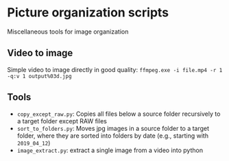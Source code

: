 # Picture organization scripts

Miscellaneous tools for image organization

## Video to image

Simple video to image directly in good quality:
`ffmpeg.exe -i file.mp4 -r 1 -q:v 1 output%03d.jpg`

## Tools

- `copy_except_raw.py`: Copies all files below a source folder recursively to a target folder except RAW files
- `sort_to_folders.py`: Moves jpg images in a source folder to a target folder, where they are sorted into folders by date (e.g., starting with `2019_04_12`)
- `image_extract.py`: extract a single image from a video into python
